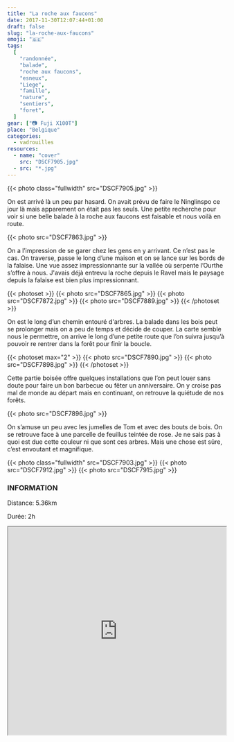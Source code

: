 ```yaml
---
title: "La roche aux faucons"
date: 2017-11-30T12:07:44+01:00
draft: false
slug: "la-roche-aux-faucons"
emoji: "🇧🇪"
tags:
  [
    "randonnée",
    "balade",
    "roche aux faucons",
    "esneux",
    "Liege",
    "famille",
    "nature",
    "sentiers",
    "foret",
  ]
gear: ["📷 Fuji X100T"]
place: "Belgique"
categories:
  - vadrouilles
resources:
  - name: "cover"
    src: "DSCF7905.jpg"
  - src: "*.jpg"
---
```


{{< photo class="fullwidth" src="DSCF7905.jpg" >}}

On est arrivé là un peu par hasard. On avait prévu de faire le Ninglinspo ce jour là mais apparement on était pas les seuls. Une petite recherche pour voir si une belle balade à la roche aux faucons est faisable et nous voilà en route.

{{< photo src="DSCF7863.jpg" >}}

On a l’impression de se garer chez les gens en y arrivant. Ce n’est pas le cas. On traverse, passe le long d’une maison et on se lance sur les bords de la falaise. Une vue assez impressionnante sur la vallée où serpente l’Ourthe s’offre à nous. J'avais déjà entrevu la roche depuis le Ravel mais le paysage depuis la falaise est bien plus impressionnant.

{{< photoset >}}
{{< photo src="DSCF7865.jpg" >}}
{{< photo src="DSCF7872.jpg" >}}
{{< photo src="DSCF7889.jpg" >}}
{{< /photoset >}}

On est le long d’un chemin entouré d'arbres. La balade dans les bois peut se prolonger mais on a peu de temps et décide de couper. La carte semble nous le permettre, on arrive le long d’une petite route que l’on suivra jusqu’à pouvoir re rentrer dans la forêt pour finir la boucle.

{{< photoset max="2" >}}
{{< photo src="DSCF7890.jpg" >}}
{{< photo src="DSCF7898.jpg" >}}
{{< /photoset >}}

Cette partie boisée offre quelques installations que l’on peut louer sans doute pour faire un bon barbecue ou fêter un anniversaire. On y croise pas mal de monde au départ mais en continuant, on retrouve la quiétude de nos forêts.

{{< photo src="DSCF7896.jpg" >}}

On s’amuse un peu avec les jumelles de Tom et avec des bouts de bois. On se retrouve face à une parcelle de feuillus teintée de rose. Je ne sais pas à quoi est due cette couleur ni que sont ces arbres. Mais une chose est sûre, c’est envoutant et magnifique.

{{< photo class="fullwidth" src="DSCF7903.jpg" >}}
{{< photo src="DSCF7912.jpg" >}}
{{< photo src="DSCF7915.jpg" >}}

### INFORMATION

Distance: 5.36km

Durée: 2h

<div>
<iframe data-card-recommend="0" data-card-recommend="0" data-card-recommend="0" data-card-recommend="0" data-card-recommend="0" data-card-recommend="0" data-card-recommend="0" scrolling="no"  data-card-recommend="0" src="https://www.google.com/maps/d/embed?mid=1JlEh4zfnQmXykqjUp1gdIFe6GqFmrzCI" width="100%" height="480"></iframe>
</div>
